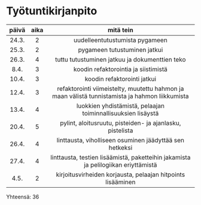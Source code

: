 # Työtuntikirjanpito

| päivä | aika  | mitä tein	|
|:-----:|:----: | :----------:	|
|24.3.	|   2   | uudelleentutustumista pygameen
|25.3.	|   2 	| pygameen tutustuminen jatkui
|26.3.	|   4 	| tuttu tutustuminen jatkuu ja dokumenttien teko
|8.4.   |   3   | koodin refaktorointia ja siistimistä
|10.4.	|   3	  | koodin refaktorointi jatkui
|12.4.	|   3   | refaktorointi viimeistelty, muutettu hahmon ja maan välistä tunnistamista ja hahmon liikkumista 
|13.4. 	|   4   | luokkien yhdistämistä, pelaajan toiminnallisuuksien lisäystä
|20.4.	|   5   | pylint, aloitusruutu, pisteiden- ja ajanlasku, pistelista
|26.4.  |   4   | linttausta, viholliseen osuminen jäädyttää sen hetkeksi
|27.4.  |   4   | linttausta, testien lisäämistä, paketteihin jakamista ja pelilogiikan eriyttämistä
|4.5.   |   2   | kirjoitusvirheiden korjausta, pelaajan hitpoints lisääminen

Yhteensä: 36
